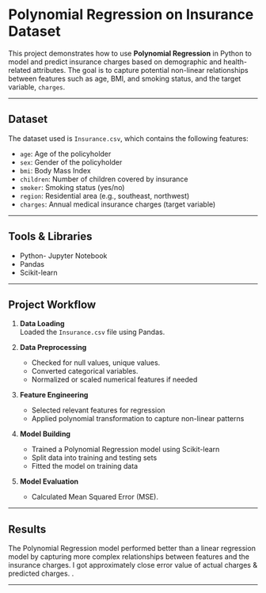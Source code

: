 #  Polynomial Regression on Insurance Dataset

This project demonstrates how to use **Polynomial Regression** in Python to model and predict insurance charges based on demographic and health-related attributes. The goal is to capture potential non-linear relationships between features such as age, BMI, and smoking status, and the target variable, `charges`.

---

##  Dataset

The dataset used is `Insurance.csv`, which contains the following features:

- `age`: Age of the policyholder  
- `sex`: Gender of the policyholder  
- `bmi`: Body Mass Index  
- `children`: Number of children covered by insurance  
- `smoker`: Smoking status (yes/no)  
- `region`: Residential area (e.g., southeast, northwest)  
- `charges`: Annual medical insurance charges (target variable)

---

##  Tools & Libraries

- Python- Jupyter Notebook 
- Pandas   
- Scikit-learn

---

##  Project Workflow

1. **Data Loading**  
   Loaded the `Insurance.csv` file using Pandas.

2. **Data Preprocessing**  
   - Checked for null values, unique values. 
   - Converted categorical variables.
   - Normalized or scaled numerical features if needed  

3. **Feature Engineering**  
   - Selected relevant features for regression  
   - Applied polynomial transformation to capture non-linear patterns

4. **Model Building**  
   - Trained a Polynomial Regression model using Scikit-learn  
   - Split data into training and testing sets  
   - Fitted the model on training data

5. **Model Evaluation**  
   - Calculated Mean Squared Error (MSE). 

---

##  Results

The Polynomial Regression model performed better than a linear regression model by capturing more complex relationships between features and the insurance charges. I got approximately close error value of actual charges & predicted charges.  .

---

